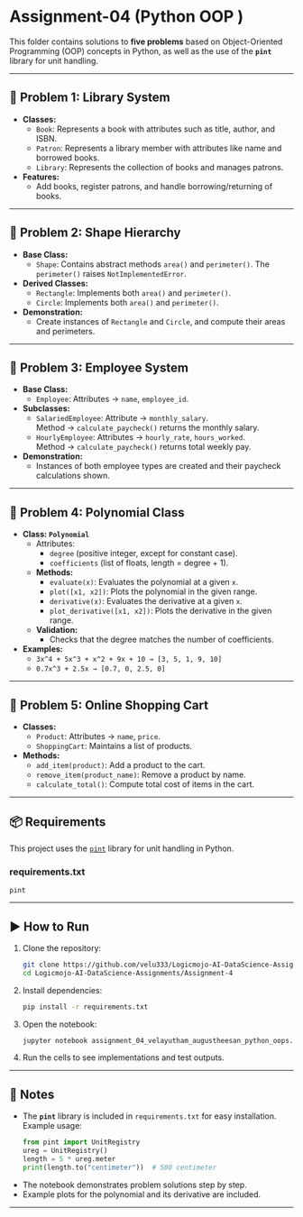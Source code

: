 # Assignment-04 (Python OOP )

This folder contains solutions to **five problems** based on Object-Oriented Programming (OOP) concepts in Python, as well as the use of the **`pint`** library for unit handling.

---

## 📌 Problem 1: Library System
- **Classes:**
  - `Book`: Represents a book with attributes such as title, author, and ISBN.
  - `Patron`: Represents a library member with attributes like name and borrowed books.
  - `Library`: Represents the collection of books and manages patrons.
- **Features:**
  - Add books, register patrons, and handle borrowing/returning of books.

---

## 📌 Problem 2: Shape Hierarchy
- **Base Class:**
  - `Shape`: Contains abstract methods `area()` and `perimeter()`. The `perimeter()` raises `NotImplementedError`.
- **Derived Classes:**
  - `Rectangle`: Implements both `area()` and `perimeter()`.
  - `Circle`: Implements both `area()` and `perimeter()`.
- **Demonstration:**
  - Create instances of `Rectangle` and `Circle`, and compute their areas and perimeters.

---

## 📌 Problem 3: Employee System
- **Base Class:**
  - `Employee`: Attributes → `name`, `employee_id`.
- **Subclasses:**
  - `SalariedEmployee`: Attribute → `monthly_salary`.  
    Method → `calculate_paycheck()` returns the monthly salary.
  - `HourlyEmployee`: Attributes → `hourly_rate`, `hours_worked`.  
    Method → `calculate_paycheck()` returns total weekly pay.
- **Demonstration:**
  - Instances of both employee types are created and their paycheck calculations shown.

---

## 📌 Problem 4: Polynomial Class
- **Class: `Polynomial`**
  - Attributes:
    - `degree` (positive integer, except for constant case).
    - `coefficients` (list of floats, length = degree + 1).
  - **Methods:**
    - `evaluate(x)`: Evaluates the polynomial at a given `x`.
    - `plot([x1, x2])`: Plots the polynomial in the given range.
    - `derivative(x)`: Evaluates the derivative at a given `x`.
    - `plot_derivative([x1, x2])`: Plots the derivative in the given range.
  - **Validation:**
    - Checks that the degree matches the number of coefficients.
- **Examples:**
  - `3x^4 + 5x^3 + x^2 + 9x + 10 → [3, 5, 1, 9, 10]`
  - `0.7x^3 + 2.5x → [0.7, 0, 2.5, 0]`

---

## 📌 Problem 5: Online Shopping Cart
- **Classes:**
  - `Product`: Attributes → `name`, `price`.
  - `ShoppingCart`: Maintains a list of products.
- **Methods:**
  - `add_item(product)`: Add a product to the cart.
  - `remove_item(product_name)`: Remove a product by name.
  - `calculate_total()`: Compute total cost of items in the cart.

---

## 📦 Requirements
This project uses the [`pint`](https://pint.readthedocs.io/) library for unit handling in Python.  

### requirements.txt
```
pint
```

---

## ▶️ How to Run
1. Clone the repository:
   ```bash
   git clone https://github.com/velu333/Logicmojo-AI-DataScience-Assignments.git
   cd Logicmojo-AI-DataScience-Assignments/Assignment-4
   ```

2. Install dependencies:
   ```bash
   pip install -r requirements.txt
   ```

3. Open the notebook:
   ```bash
   jupyter notebook assignment_04_velayutham_augustheesan_python_oops.ipynb
   ```

4. Run the cells to see implementations and test outputs.

---

## 📖 Notes
- The **`pint`** library is included in `requirements.txt` for easy installation.  
  Example usage:
  ```python
  from pint import UnitRegistry
  ureg = UnitRegistry()
  length = 5 * ureg.meter
  print(length.to("centimeter"))  # 500 centimeter
  ```
- The notebook demonstrates problem solutions step by step.
- Example plots for the polynomial and its derivative are included.

---
